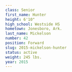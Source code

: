 ```yaml
---
class: Senior
first_name: Hunter
height: 6'10"
high_school: Westside HS
hometown: Jonesboro, Ark.
last_name: Mickelson
number: 42
position: Forward
slug: 2015-mickelson-hunter
status: active
weight: 245 lbs.
year: 2015
---
```

